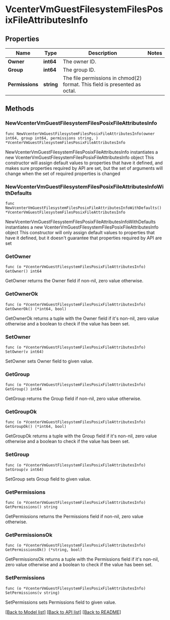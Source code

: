 # VcenterVmGuestFilesystemFilesPosixFileAttributesInfo

## Properties

Name | Type | Description | Notes
------------ | ------------- | ------------- | -------------
**Owner** | **int64** | The owner ID. | 
**Group** | **int64** | The group ID. | 
**Permissions** | **string** | The file permissions in chmod(2) format. This field is presented as octal. | 

## Methods

### NewVcenterVmGuestFilesystemFilesPosixFileAttributesInfo

`func NewVcenterVmGuestFilesystemFilesPosixFileAttributesInfo(owner int64, group int64, permissions string, ) *VcenterVmGuestFilesystemFilesPosixFileAttributesInfo`

NewVcenterVmGuestFilesystemFilesPosixFileAttributesInfo instantiates a new VcenterVmGuestFilesystemFilesPosixFileAttributesInfo object
This constructor will assign default values to properties that have it defined,
and makes sure properties required by API are set, but the set of arguments
will change when the set of required properties is changed

### NewVcenterVmGuestFilesystemFilesPosixFileAttributesInfoWithDefaults

`func NewVcenterVmGuestFilesystemFilesPosixFileAttributesInfoWithDefaults() *VcenterVmGuestFilesystemFilesPosixFileAttributesInfo`

NewVcenterVmGuestFilesystemFilesPosixFileAttributesInfoWithDefaults instantiates a new VcenterVmGuestFilesystemFilesPosixFileAttributesInfo object
This constructor will only assign default values to properties that have it defined,
but it doesn't guarantee that properties required by API are set

### GetOwner

`func (o *VcenterVmGuestFilesystemFilesPosixFileAttributesInfo) GetOwner() int64`

GetOwner returns the Owner field if non-nil, zero value otherwise.

### GetOwnerOk

`func (o *VcenterVmGuestFilesystemFilesPosixFileAttributesInfo) GetOwnerOk() (*int64, bool)`

GetOwnerOk returns a tuple with the Owner field if it's non-nil, zero value otherwise
and a boolean to check if the value has been set.

### SetOwner

`func (o *VcenterVmGuestFilesystemFilesPosixFileAttributesInfo) SetOwner(v int64)`

SetOwner sets Owner field to given value.


### GetGroup

`func (o *VcenterVmGuestFilesystemFilesPosixFileAttributesInfo) GetGroup() int64`

GetGroup returns the Group field if non-nil, zero value otherwise.

### GetGroupOk

`func (o *VcenterVmGuestFilesystemFilesPosixFileAttributesInfo) GetGroupOk() (*int64, bool)`

GetGroupOk returns a tuple with the Group field if it's non-nil, zero value otherwise
and a boolean to check if the value has been set.

### SetGroup

`func (o *VcenterVmGuestFilesystemFilesPosixFileAttributesInfo) SetGroup(v int64)`

SetGroup sets Group field to given value.


### GetPermissions

`func (o *VcenterVmGuestFilesystemFilesPosixFileAttributesInfo) GetPermissions() string`

GetPermissions returns the Permissions field if non-nil, zero value otherwise.

### GetPermissionsOk

`func (o *VcenterVmGuestFilesystemFilesPosixFileAttributesInfo) GetPermissionsOk() (*string, bool)`

GetPermissionsOk returns a tuple with the Permissions field if it's non-nil, zero value otherwise
and a boolean to check if the value has been set.

### SetPermissions

`func (o *VcenterVmGuestFilesystemFilesPosixFileAttributesInfo) SetPermissions(v string)`

SetPermissions sets Permissions field to given value.



[[Back to Model list]](../README.md#documentation-for-models) [[Back to API list]](../README.md#documentation-for-api-endpoints) [[Back to README]](../README.md)


